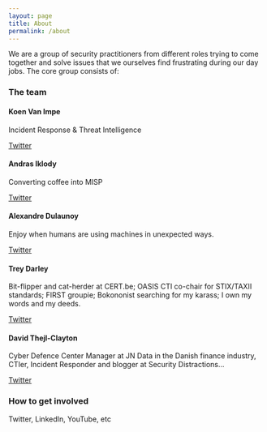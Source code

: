 ```yaml
---
layout: page
title: About
permalink: /about
---
```


We are a group of security practitioners from different roles trying to come together and solve issues that we ourselves find frustrating during our day jobs. The core group consists of:

### The team

#### Koen Van Impe
Incident Response & Threat Intelligence

[Twitter](https://twitter.com/cudeso)

#### Andras Iklody

Converting coffee into MISP

[Twitter](https://twitter.com/iglocska)

#### Alexandre Dulaunoy

Enjoy when humans are using machines in unexpected ways.

[Twitter](https://twitter.com/adulau)

#### Trey Darley

Bit-flipper and cat-herder at CERT.be; OASIS CTI co-chair for STIX/TAXII standards; FIRST groupie; Bokononist searching for my karass; I own my words and my deeds.

[Twitter](https://twitter.com/treyka)

#### David Thejl-Clayton

Cyber Defence Center Manager at JN Data in the Danish finance industry, CTIer,  Incident Responder and blogger at Security Distractions...

[Twitter](https://twitter.com/DCSecuritydk)

### How to get involved

Twitter, LinkedIn, YouTube, etc

